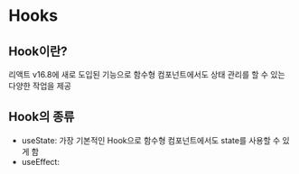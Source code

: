 # Hooks

## Hook이란?
 리액트 v16.8에 새로 도입된 기능으로 함수형 컴포넌트에서도 상태 관리를 할 수 있는 다양한 작업을 제공
 
## Hook의 종류



- useState: 가장 기본적인 Hook으로 함수형 컴포넌트에서도 state를 사용할 수 있게 함
- useEffect: 
